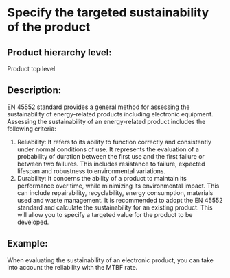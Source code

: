 # Specify the targeted sustainability of the product

## Product hierarchy level:
Product top level

## Description:
EN 45552 standard provides a general method for assessing the sustainability of energy-related products including electronic equipment. Assessing the sustainability of an energy-related product includes the following criteria:
1. Reliability: It refers to its ability to function correctly and consistently under normal conditions of use. It represents the evaluation of a probability of duration between the first use and the first failure or between two failures. This includes resistance to failure, expected lifespan and robustness to environmental variations.
2. Durability: It concerns the ability of a product to maintain its performance over time, while minimizing its environmental impact. This can include repairability, recyclability, energy consumption, materials used and waste management.
It is recommended to adopt the EN 45552 standard and calculate the sustainability for an existing product. This will allow you to specify a targeted value for the product to be developed.

## Example:
When evaluating the sustainability of an electronic product, you can take into account the reliability with the MTBF rate. 
